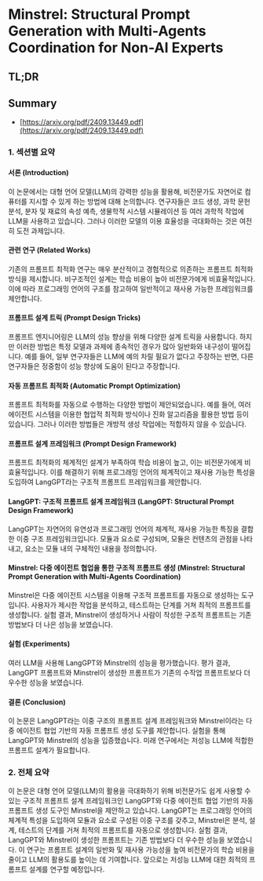 # Minstrel: Structural Prompt Generation with Multi-Agents Coordination for Non-AI Experts
## TL;DR
## Summary
- [https://arxiv.org/pdf/2409.13449.pdf](https://arxiv.org/pdf/2409.13449.pdf)

### 1. 섹션별 요약

#### 서론 (Introduction)
이 논문에서는 대형 언어 모델(LLM)의 강력한 성능을 활용해, 비전문가도 자연어로 컴퓨터를 지시할 수 있게 하는 방법에 대해 논의합니다. 연구자들은 코드 생성, 과학 문헌 분석, 분자 및 재료의 속성 예측, 생물학적 시스템 시뮬레이션 등 여러 과학적 작업에 LLM을 사용하고 있습니다. 그러나 이러한 모델의 이용 효율성을 극대화하는 것은 여전히 도전 과제입니다.

#### 관련 연구 (Related Works)
기존의 프롬프트 최적화 연구는 매우 분산적이고 경험적으로 의존하는 프롬프트 최적화 방식을 제시합니다. 비구조적인 설계는 학습 비용이 높아 비전문가에게 비효율적입니다. 이에 따라 프로그래밍 언어의 구조를 참고하여 일반적이고 재사용 가능한 프레임워크를 제안합니다.

#### 프롬프트 설계 트릭 (Prompt Design Tricks)
프롬프트 엔지니어링은 LLM의 성능 향상을 위해 다양한 설계 트릭을 사용합니다. 하지만 이러한 방법은 특정 모델과 과제에 종속적인 경우가 많아 일반화와 내구성이 떨어집니다. 예를 들어, 일부 연구자들은 LLM에 예의 차릴 필요가 없다고 주장하는 반면, 다른 연구자들은 정중함이 성능 향상에 도움이 된다고 주장합니다.

#### 자동 프롬프트 최적화 (Automatic Prompt Optimization)
프롬프트 최적화를 자동으로 수행하는 다양한 방법이 제안되었습니다. 예를 들어, 여러 에이전트 시스템을 이용한 협업적 최적화 방식이나 진화 알고리즘을 활용한 방법 등이 있습니다. 그러나 이러한 방법들은 개방적 생성 작업에는 적합하지 않을 수 있습니다.

#### 프롬프트 설계 프레임워크 (Prompt Design Framework)
프롬프트 최적화의 체계적인 설계가 부족하여 학습 비용이 높고, 이는 비전문가에게 비효율적입니다. 이를 해결하기 위해 프로그래밍 언어의 체계적이고 재사용 가능한 특성을 도입하여 LangGPT라는 구조적 프롬프트 프레임워크를 제안합니다.

#### LangGPT: 구조적 프롬프트 설계 프레임워크 (LangGPT: Structural Prompt Design Framework)
LangGPT는 자연어의 유연성과 프로그래밍 언어의 체계적, 재사용 가능한 특징을 결합한 이중 구조 프레임워크입니다. 모듈과 요소로 구성되며, 모듈은 컨텐츠의 관점을 나타내고, 요소는 모듈 내의 구체적인 내용을 정의합니다.

#### Minstrel: 다중 에이전트 협업을 통한 구조적 프롬프트 생성 (Minstrel: Structural Prompt Generation with Multi-Agents Coordination)
Minstrel은 다중 에이전트 시스템을 이용해 구조적 프롬프트를 자동으로 생성하는 도구입니다. 사용자가 제시한 작업을 분석하고, 테스트하는 단계를 거쳐 최적의 프롬프트를 생성합니다. 실험 결과, Minstrel이 생성하거나 사람이 작성한 구조적 프롬프트는 기존 방법보다 더 나은 성능을 보였습니다.

#### 실험 (Experiments)
여러 LLM을 사용해 LangGPT와 Minstrel의 성능을 평가했습니다. 평가 결과, LangGPT 프롬프트와 Minstrel이 생성한 프롬프트가 기존의 수작업 프롬프트보다 더 우수한 성능을 보였습니다.

#### 결론 (Conclusion)
이 논문은 LangGPT라는 이중 구조의 프롬프트 설계 프레임워크와 Minstrel이라는 다중 에이전트 협업 기반의 자동 프롬프트 생성 도구를 제안합니다. 실험을 통해 LangGPT와 Minstrel의 성능을 입증했습니다. 미래 연구에서는 저성능 LLM에 적합한 프롬프트 설계가 필요합니다.

### 2. 전체 요약
이 논문은 대형 언어 모델(LLM)의 활용을 극대화하기 위해 비전문가도 쉽게 사용할 수 있는 구조적 프롬프트 설계 프레임워크인 LangGPT와 다중 에이전트 협업 기반의 자동 프롬프트 생성 도구인 Minstrel을 제안하고 있습니다. LangGPT는 프로그래밍 언어의 체계적 특성을 도입하여 모듈과 요소로 구성된 이중 구조를 갖추고, Minstrel은 분석, 설계, 테스트의 단계를 거쳐 최적의 프롬프트를 자동으로 생성합니다. 실험 결과, LangGPT와 Minstrel이 생성한 프롬프트는 기존 방법보다 더 우수한 성능을 보였습니다. 이 연구는 프롬프트 설계의 일반화 및 재사용 가능성을 높여 비전문가의 학습 비용을 줄이고 LLM의 활용도를 높이는 데 기여합니다. 앞으로는 저성능 LLM에 대한 최적의 프롬프트 설계를 연구할 예정입니다.